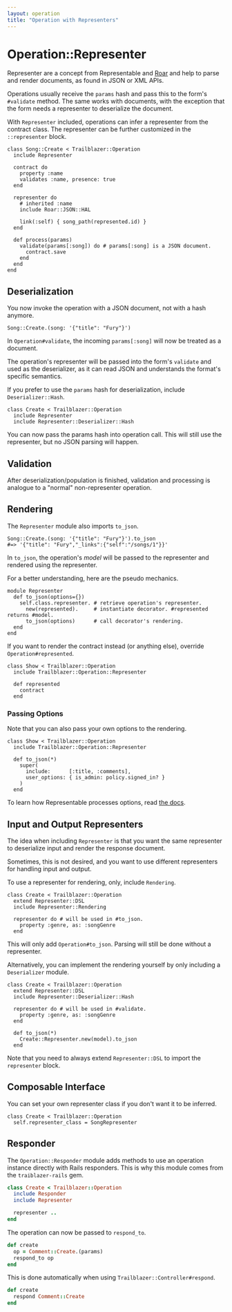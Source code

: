 ```yaml
---
layout: operation
title: "Operation with Representers"
---
```


# Operation::Representer

Representer are a concept from Representable and [Roar](/gems/roar) and help to parse and render documents, as found in JSON or XML APIs.

Operations usually receive the `params` hash and pass this to the form's `#validate` method. The same works with documents, with the exception that the form needs a representer to deserialize the document.

With `Representer` included, operations can infer a representer from the contract class. The representer can be further customized in the `::representer` block.


    class Song::Create < Trailblazer::Operation
      include Representer

      contract do
        property :name
        validates :name, presence: true
      end

      representer do
        # inherited :name
        include Roar::JSON::HAL

        link(:self) { song_path(represented.id) }
      end

      def process(params)
        validate(params[:song]) do # params[:song] is a JSON document.
          contract.save
        end
      end
    end


## Deserialization

You now invoke the operation with a JSON document, not with a hash anymore.


    Song::Create.(song: '{"title": "Fury"}')


In `Operation#validate`, the incoming `params[:song]` will now be treated as a document.

The operation's representer will be passed into the form's `validate` and used as the deserializer, as it can read JSON and understands the format's specific semantics.

If you prefer to use the `params` hash for deserialization, include `Deserializer::Hash`.

    class Create < Trailblazer::Operation
      include Representer
      include Representer::Deserializer::Hash

You can now pass the params hash into operation call. This will still use the representer, but no JSON parsing will happen.

## Validation

After deserialization/population is finished, validation and processing is analogue to a "normal" non-representer operation.


## Rendering

The `Representer` module also imports `to_json`.

    Song::Create.(song: '{"title": "Fury"}').to_json
    #=> '{"title": "Fury","_links":{"self":"/songs/1"}}'

In `to_json`, the operation's _model_ will be passed to the representer and rendered using the representer.

For a better understanding, here are the pseudo mechanics.

    module Representer
      def to_json(options={})
        self.class.representer. # retrieve operation's representer.
          new(represented).     # instantiate decorator. #represented returns #model.
          to_json(options)      # call decorator's rendering.
      end
    end

If you want to render the contract instead (or anything else), override `Operation#represented`.

    class Show < Trailblazer::Operation
      include Trailblazer::Operation::Representer

      def represented
        contract
      end

### Passing Options

Note that you can also pass your own options to the rendering.

    class Show < Trailblazer::Operation
      include Trailblazer::Operation::Representer

      def to_json(*)
        super(
          include:      [:title, :comments],
          user_options: { is_admin: policy.signed_in? }
        )
      end

To learn how Representable processes options, read [the docs](/gems/representable/3.0/api.html#user-options).

## Input and Output Representers

The idea when including `Representer` is that you want the same representer to deserialize input and render the response document.

Sometimes, this is not desired, and you want to use different representers for handling input and output.

To use a representer for rendering, only, include `Rendering`.

    class Create < Trailblazer::Operation
      extend Representer::DSL
      include Representer::Rendering

      representer do # will be used in #to_json.
        property :genre, as: :songGenre
      end

This will only add `Operation#to_json`. Parsing will still be done without a representer.

Alternatively, you can implement the rendering yourself by only including a `Deserializer` module.

    class Create < Trailblazer::Operation
      extend Representer::DSL
      include Representer::Deserializer::Hash

      representer do # will be used in #validate.
        property :genre, as: :songGenre
      end

      def to_json(*)
        Create::Representer.new(model).to_json
      end

Note that you need to always extend `Representer::DSL` to import the `representer` block.

## Composable Interface

You can set your own representer class if you don't want it to be inferred.


    class Create < Trailblazer::Operation
      self.representer_class = SongRepresenter


## Responder

The `Operation::Responder` module adds methods to use an operation instance directly with Rails responders. This is why this module comes from the `traiblazer-rails` gem.

```ruby
class Create < Trailblazer::Operation
  include Responder
  include Representer

  representer ..
end
```

The operation can now be passed to `respond_to`.

```ruby
def create
  op = Comment::Create.(params)
  respond_to op
end
```

This is done automatically when using `Trailblazer::Controller#respond`.

```ruby
def create
  respond Comment::Create
end
```
